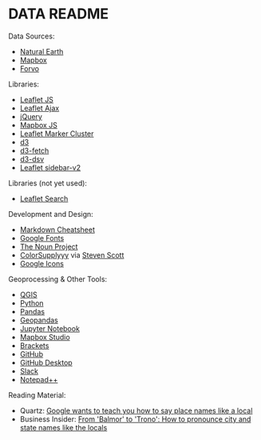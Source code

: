 # DATA README

Data Sources:

* [Natural Earth](http://www.naturalearthdata.com/)
* [Mapbox](https://www.mapbox.com/)
* [Forvo](https://forvo.com/)

Libraries:

* [Leaflet JS](https://leafletjs.com/)
* [Leaflet Ajax](https://github.com/calvinmetcalf/leaflet-ajax)
* [jQuery](https://jquery.com/)
* [Mapbox JS](https://www.mapbox.com/)
* [Leaflet Marker Cluster](https://github.com/Leaflet/Leaflet.markercluster)
* [d3](https://d3js.org/)
* [d3-fetch](https://github.com/d3/d3-fetch)
* [d3-dsv](https://github.com/d3/d3-dsv)
* [Leaflet sidebar-v2](https://github.com/Turbo87/sidebar-v2)

Libraries (not yet used):

* [Leaflet Search](https://github.com/stefanocudini/leaflet-search)

Development and Design:

* [Markdown Cheatsheet](https://github.com/adam-p/markdown-here/wiki/Markdown-Cheatsheet)
* [Google Fonts](https://fonts.google.com/selection?selection.family=Lato|Oswald)
* [The Noun Project](https://thenounproject.com/term/sound/1226989/#)
* [ColorSupplyyy](https://colorsupplyyy.com/app) via [Steven Scott](http://stevescott.com.au/)
* [Google Icons](https://material.io/)

Geoprocessing & Other Tools:

* [QGIS](https://qgis.org/en/site/)
* [Python](https://www.python.org/)
* [Pandas](https://pandas.pydata.org/)
* [Geopandas](http://geopandas.org/)
* [Jupyter Notebook](https://jupyter.org/)
* [Mapbox Studio](https://www.mapbox.com/)
* [Brackets](http://brackets.io/)
* [GitHub](https://github.com/)
* [GitHub Desktop](https://desktop.github.com/)
* [Slack](https://slack.com/)
* [Notepad++](https://notepad-plus-plus.org/)

Reading Material:

* Quartz: [Google wants to teach you how to say place names like a local](https://qz.com/338341/google-wants-to-teach-you-how-to-say-place-names-like-a-local/)
* Business Insider: [From 'Balmor' to 'Trono': How to pronounce city and state names like the locals](https://www.businessinsider.com/how-locals-pronounce-city-names-2014-9-2)


